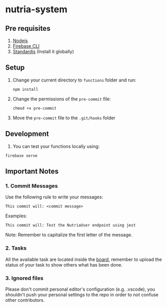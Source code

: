 # nutria-system

## Pre requisites

1. [Nodejs](https://nodejs.org/en/download/)
1. [Firebase CLI](https://firebase.google.com/docs/cli)
1. [Standardjs](https://standardjs.com/#install) (Install it globally)

## Setup

1. Change your current directory to `functions` folder and run:

   ```node
   npm install
   ```

1. Change the permissions of the `pre-commit` file:

   ```
   chmod +x pre-commit
   ```

1. Move the `pre-commit` file to the `.git/hooks` folder

## Development

1. You can test your functions locally using:

```
firebase serve
```

## Important Notes

### 1. Commit Messages

Use the following rule to write your messages:

```
This commit will: <commit message>
```

Examples:

```
This commit will: Test the NutriaUser endpoint using jest
```

Note: Remember to capitalize the first letter of the message.

### 2. Tasks

All the available task are located inside the [board](https://github.com/Proyecto-Nutria/nutria-system/projects/1), remember to upload the status of your task to show others what has been done.

### 3. Ignored files

Please don't commit personal editor's configuration (e.g. .vscode), you shouldn't push your personal settings to the repo in order to not confuse other contributors.
